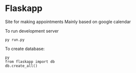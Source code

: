 # Flaskapp

Site for making appointments 
Mainly based on google calendar

To run development server
```
py run.py
```

To create database:
```
py
from flaskapp import db
db.create_all()
```
